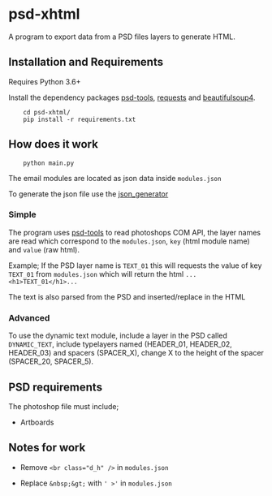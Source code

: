 # psd-xhtml

A program to export data from a PSD files layers to generate HTML.

## Installation and Requirements

Requires Python 3.6+

Install the dependency packages [psd-tools](https://github.com/psd-tools/psd-tools), [requests](https://github.com/psf/requests) and [beautifulsoup4](https://www.crummy.com/software/BeautifulSoup/bs4/doc/index.html).

``` terminal
    cd psd-xhtml/
    pip install -r requirements.txt
```

## How does it work

``` terminal
    python main.py
```

The email modules are located as json data inside `modules.json`

To generate the json file use the [json_generator](https://github.com/Constuelo/json_generator)

### Simple

The program uses [psd-tools](https://github.com/psd-tools/psd-tools) to read photoshops COM API, the layer names are read which correspond to the `modules.json`, `key` (html module name) and `value` (raw html).

Example; If the PSD layer name is `TEXT_01` this will requests the value of key `TEXT_01` from `modules.json` which will return the html `...<h1>TEXT_01</h1>...`

The text is also parsed from the PSD and inserted/replace in the HTML

### Advanced

To use the dynamic text module, include a layer in the PSD called `DYNAMIC_TEXT`, include typelayers named (HEADER_01, HEADER_02, HEADER_03) and spacers (SPACER_X), change X to the height of the spacer (SPACER_20, SPACER_5).

## PSD requirements

The photoshop file must include;

- Artboards

## Notes for work

- Remove `<br class="d_h" />` in `modules.json`

- Replace `&nbsp;&gt;` with `' >'` in `modules.json`
